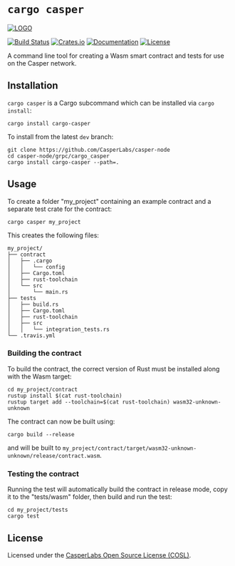 # `cargo casper`

[![LOGO](../../images/CasperLabs_Logo_Horizontal_RGB.png)](https://casperlabs.io/)

[![Build Status](https://drone-auto.casperlabs.io/api/badges/CasperLabs/casper-node/status.svg?branch=master)](http://drone-auto.casperlabs.io/CasperLabs/casper-node)
[![Crates.io](https://img.shields.io/crates/v/cargo-casper)](https://crates.io/crates/cargo-casper)
[![Documentation](https://docs.rs/cargo-casper/badge.svg)](https://docs.rs/cargo-casper)
[![License](https://img.shields.io/badge/license-COSL-blue.svg)](../../LICENSE)

A command line tool for creating a Wasm smart contract and tests for use on the Casper network.

## Installation

`cargo casper` is a Cargo subcommand which can be installed via `cargo install`:

```
cargo install cargo-casper
```

To install from the latest `dev` branch:

```
git clone https://github.com/CasperLabs/casper-node
cd casper-node/grpc/cargo_casper
cargo install cargo-casper --path=.
```

## Usage

To create a folder "my_project" containing an example contract and a separate test crate for the contract:

```
cargo casper my_project
```

This creates the following files:

```
my_project/
├── contract
│   ├── .cargo
│   │   └── config
│   ├── Cargo.toml
│   ├── rust-toolchain
│   └── src
│       └── main.rs
├── tests
│   ├── build.rs
│   ├── Cargo.toml
│   ├── rust-toolchain
│   ├── src
│   │   └── integration_tests.rs
└── .travis.yml
```

### Building the contract

To build the contract, the correct version of Rust must be installed along with the Wasm target:

```
cd my_project/contract
rustup install $(cat rust-toolchain)
rustup target add --toolchain=$(cat rust-toolchain) wasm32-unknown-unknown
```

The contract can now be built using:

```
cargo build --release
```

and will be built to `my_project/contract/target/wasm32-unknown-unknown/release/contract.wasm`.

### Testing the contract

Running the test will automatically build the contract in release mode, copy it to the "tests/wasm" folder, then build
and run the test:

```
cd my_project/tests
cargo test
```

## License

Licensed under the [CasperLabs Open Source License (COSL)](../../LICENSE).
